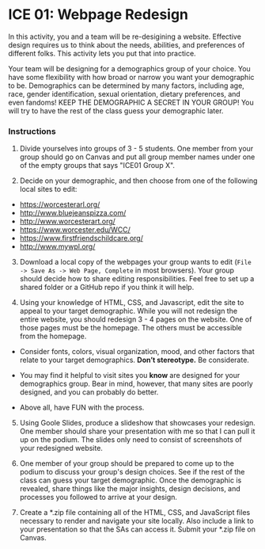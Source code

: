 
# ICE 01: Webpage Redesign

In this activity, you and a team will be re-desigining a website. Effective design requires us to think about the needs, abilities, and preferences of different folks. This activity lets you put that into practice.

Your team will be designing for a demographics group of your choice. You have some flexibility with how broad or narrow you want your demographic to be. Demographics can be determined by many factors, including age, race, gender identification, sexual orientation, dietary preferences, and even fandoms! KEEP THE DEMOGRAPHIC A SECRET IN YOUR GROUP! You will try to have the rest of the class guess your demographic later.

### Instructions

1. Divide yourselves into groups of 3 - 5 students. One member from your group should go on Canvas and put all group member names under one of the empty groups that says "ICE01 Group X".

2. Decide on your demographic, and then choose from one of the following local sites to edit:

- https://worcesterarl.org/
- http://www.bluejeanspizza.com/
- http://www.worcesterart.org/
- https://www.worcester.edu/WCC/
- https://www.firstfriendschildcare.org/
- http://www.mywpl.org/

3. Download a local copy of the webpages your group wants to edit (`File -> Save As -> Web Page, Complete` in most browsers). Your group should decide how to share editing responsibilities. Feel free to set up a shared folder or a GitHub repo if you think it will help.

4. Using your knowledge of HTML, CSS, and Javascript, edit the site to appeal to your target demographic. While you will not redesign the entire website, you should redesign 3 - 4 pages on the website. One of those pages must be the homepage. The others must be accessible from the homepage.

- Consider fonts, colors, visual organization, mood, and other factors that relate to your target demographics. **Don’t stereotype.** Be considerate.

- You may find it helpful to visit sites you **know** are designed for your demographics group. Bear in mind, however, that many sites are poorly designed, and you can probably do better.

- Above all, have FUN with the process.

5. Using Goole Slides, produce a slideshow that showcases your redesign. One member should share your presentation with me so that I can pull it up on the podium. The slides only need to consist of screenshots of your redesigned website.

6. One member of your group should be prepared to come up to the podium to discuss your group's design choices. See if the rest of the class can guess your target demographic. Once the demographic is revealed, share things like the major insights, design decisions, and processes you followed to arrive at your design.

7. Create a *.zip file containing all of the HTML, CSS, and JavaScript files necessary to render and navigate your site locally. Also include a link to your presentation so that the SAs can access it. Submit your *.zip file on Canvas.